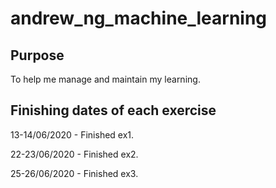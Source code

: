 # andrew_ng_machine_learning

## Purpose

To help me manage and maintain my learning.

## Finishing dates of each exercise
13-14/06/2020 - Finished ex1.
 
22-23/06/2020 - Finished ex2.

25-26/06/2020 - Finished ex3.